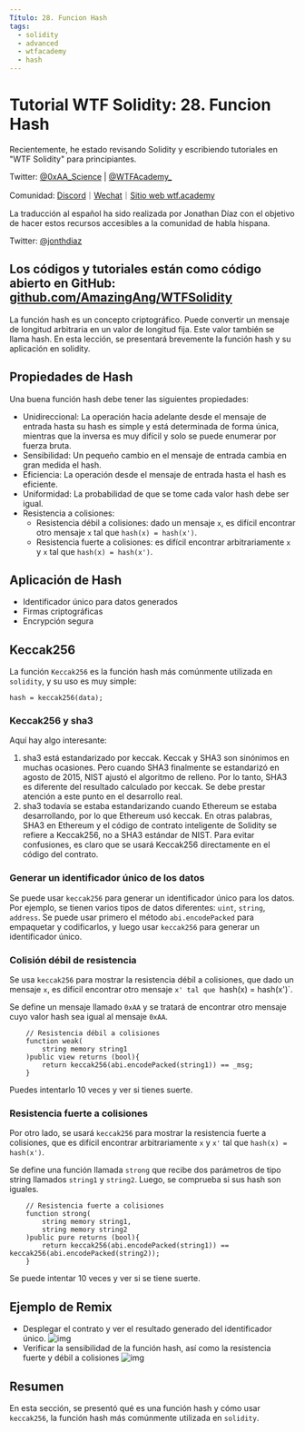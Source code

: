```yaml
---
Título: 28. Funcion Hash 
tags:
  - solidity
  - advanced
  - wtfacademy
  - hash
---
```

# Tutorial WTF Solidity: 28. Funcion Hash

Recientemente, he estado revisando Solidity y escribiendo tutoriales en "WTF Solidity" para principiantes.

Twitter: [@0xAA_Science](https://twitter.com/0xAA_Science) | [@WTFAcademy_](https://twitter.com/WTFAcademy_)

Comunidad: [Discord](https://discord.gg/5akcruXrsk)｜[Wechat](https://docs.google.com/forms/d/e/1FAIpQLSe4KGT8Sh6sJ7hedQRuIYirOoZK_85miz3dw7vA1-YjodgJ-A/viewform?usp=sf_link)｜[Sitio web wtf.academy](https://wtf.academy)

La traducción al español ha sido realizada por Jonathan Díaz con el objetivo de hacer estos recursos accesibles a la comunidad de habla hispana.

Twitter: [@jonthdiaz](https://twitter.com/jonthdiaz)

Los códigos y tutoriales están como código abierto en GitHub: [github.com/AmazingAng/WTFSolidity](https://github.com/AmazingAng/WTFSolidity)
---

La función hash es un concepto criptográfico. Puede convertir un mensaje de longitud arbitraria en un valor de longitud fija. Este valor también se llama hash. En esta lección, se presentará brevemente la función hash y su aplicación en solidity.

## Propiedades de Hash


Una buena función hash debe tener las siguientes propiedades:

- Unidireccional: La operación hacia adelante desde el mensaje de entrada hasta su hash es simple y está determinada de forma única, mientras que la inversa es muy difícil y solo se puede enumerar por fuerza bruta.
- Sensibilidad: Un pequeño cambio en el mensaje de entrada cambia en gran medida el hash.
- Eficiencia: La operación desde el mensaje de entrada hasta el hash es eficiente.
- Uniformidad: La probabilidad de que se tome cada valor hash debe ser igual.
- Resistencia a colisiones:
  - Resistencia débil a colisiones: dado un mensaje `x`, es difícil encontrar otro mensaje `x` tal que `hash(x) = hash(x')`.
  - Resistencia fuerte a colisiones: es difícil encontrar arbitrariamente `x` y `x` tal que `hash(x) = hash(x')`.

## Aplicación de Hash

- Identificador único para datos generados
- Firmas criptográficas
- Encrypción segura

## Keccak256

La función `Keccak256` es la función hash más comúnmente utilizada en `solidity`, y su uso es muy simple:

```solidity
hash = keccak256(data);
```

### Keccak256 y sha3

Aquí hay algo interesante:

1. sha3 está estandarizado por keccak. Keccak y SHA3 son sinónimos en muchas ocasiones. Pero cuando SHA3 finalmente se estandarizó en agosto de 2015, NIST ajustó el algoritmo de relleno.
   Por lo tanto, SHA3 es diferente del resultado calculado por keccak. Se debe prestar atención a este punto en el desarrollo real.
2. sha3 todavía se estaba estandarizando cuando Ethereum se estaba desarrollando, por lo que Ethereum usó keccak. En otras palabras, SHA3 en Ethereum y el código de contrato inteligente de Solidity se refiere a Keccak256, no a SHA3 estándar de NIST. Para evitar confusiones, es claro que se usará Keccak256 directamente en el código del contrato.

### Generar un identificador único de los datos

Se puede usar `keccak256` para generar un identificador único para los datos. Por ejemplo, se tienen varios tipos de datos diferentes: `uint`, `string`, `address`. Se puede usar primero el método `abi.encodePacked` para empaquetar y codificarlos, y luego usar `keccak256` para generar un identificador único.

### Colisión débil de resistencia

Se usa `keccak256` para mostrar la resistencia débil a colisiones, que dado un mensaje `x`, es difícil encontrar otro mensaje `x' tal que `hash(x) = hash(x')`.

Se define un mensaje llamado `0xAA` y se tratará de encontrar otro mensaje cuyo valor hash sea igual al mensaje `0xAA`.

```solidity
    // Resistencia débil a colisiones
    function weak(
        string memory string1
    )public view returns (bool){
        return keccak256(abi.encodePacked(string1)) == _msg;
    }
```

Puedes intentarlo 10 veces y ver si tienes suerte.

### Resistencia fuerte a colisiones

Por otro lado, se usará `keccak256` para mostrar la resistencia fuerte a colisiones, que es difícil encontrar arbitrariamente `x` y `x'` tal que `hash(x) = hash(x')`.

Se define una función llamada `strong` que recibe dos parámetros de tipo string llamados `string1` y `string2`. Luego, se comprueba si sus hash son iguales.

```solidity
    // Resistencia fuerte a colisiones
    function strong(
        string memory string1,
        string memory string2
    )public pure returns (bool){
        return keccak256(abi.encodePacked(string1)) == keccak256(abi.encodePacked(string2));
    }
```

Se puede intentar 10 veces y ver si se tiene suerte.

## Ejemplo de Remix

- Desplegar el contrato y ver el resultado generado del identificador único.
  ![img](./img/28-1.png)
- Verificar la sensibilidad de la función hash, así como la resistencia fuerte y débil a colisiones
  ![img](./img/28-2.png)

## Resumen
En esta sección, se presentó qué es una función hash y cómo usar `keccak256`, la función hash más comúnmente utilizada en `solidity`.
